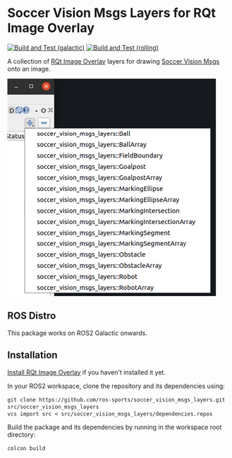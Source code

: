 # Soccer Vision Msgs Layers for RQt Image Overlay

[![Build and Test (galactic)](../../actions/workflows/build_and_test_galactic.yaml/badge.svg)](../../actions/workflows/build_and_test_galactic.yaml)
[![Build and Test (rolling)](../../actions/workflows/build_and_test_rolling.yaml/badge.svg)](../../actions/workflows/build_and_test_rolling.yaml)

A collection of [RQt Image Overlay](https://rqt-image-overlay.readthedocs.io/en/latest/index.html#) layers for drawing [Soccer Vision Msgs](https://github.com/ros-sports/soccer_interfaces/tree/rolling/soccer_vision_msgs) onto an image.

![](images/screenshot.png)

## ROS Distro

This package works on ROS2 Galactic onwards.

## Installation

[Install RQt Image Overlay](https://rqt-image-overlay.readthedocs.io/en/latest/installation.html#installation) if you haven't installed it yet.

In your ROS2 workspace, clone the repository and its dependencies using:

```
git clone https://github.com/ros-sports/soccer_vision_msgs_layers.git src/soccer_vision_msgs_layers
vcs import src < src/soccer_vision_msgs_layers/dependencies.repos
```

Build the package and its dependencies by running in the workspace root directory:

```
colcon build
```

